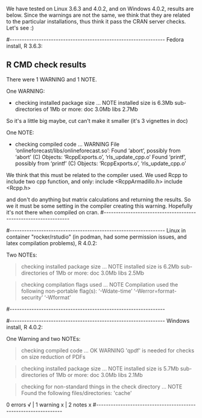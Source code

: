 We have tested on Linux 3.6.3 and 4.0.2, and on Windows 4.0.2, results are
below. Since the warnings are not the same, we think that they are related to
the particular installations, thus think it pass the CRAN server
checks. Let's see :)


#----------------------------------------------------------------
Fedora install, R 3.6.3:

## R CMD check results
There were 1 WARNING and 1 NOTE.


One WARNING:

* checking installed package size ... NOTE
  installed size is  6.3Mb
  sub-directories of 1Mb or more:
    doc    3.0Mb
    libs   2.7Mb

So it's a little big maybe, cut can't make it smaller (it's 3 vignettes in doc)


One NOTE:

* checking compiled code ... WARNING
File ‘onlineforecast/libs/onlineforecast.so’:
  Found ‘abort’, possibly from ‘abort’ (C)
    Objects: ‘RcppExports.o’, ‘rls_update_cpp.o’
  Found ‘printf’, possibly from ‘printf’ (C)
    Objects: ‘RcppExports.o’, ‘rls_update_cpp.o’

We think that this must be related to the compiler used. We used Rcpp to include
two cpp function, and only:
include <RcppArmadillo.h>
include <Rcpp.h>

and don't do anything but matrix calculations and returning the results. So we
it must be some setting in the compiler creating this warning. Hopefully it's
not there when compiled on cran.
#----------------------------------------------------------------


#----------------------------------------------------------------
Linux in container "rocker/rstudio" (in podman, had some permission issues, and
latex compilation problems), R 4.0.2:

Two NOTEs:

> checking installed package size ... NOTE
    installed size is  6.2Mb
    sub-directories of 1Mb or more:
      doc    3.0Mb
      libs   2.5Mb

> checking compilation flags used ... NOTE
  Compilation used the following non-portable flag(s):
    ‘-Wdate-time’ ‘-Werror=format-security’ ‘-Wformat’

#----------------------------------------------------------------


#----------------------------------------------------------------
Windows install, R 4.0.2:

One Warning and two NOTEs:

> checking compiled code ... OK
   WARNING
  'qpdf' is needed for checks on size reduction of PDFs

> checking installed package size ... NOTE
    installed size is  5.7Mb
    sub-directories of 1Mb or more:
      doc    3.0Mb
      libs   2.1Mb

> checking for non-standard things in the check directory ... NOTE
  Found the following files/directories:
    'cache'

0 errors √ | 1 warning x | 2 notes x
#----------------------------------------------------------------
